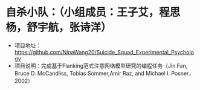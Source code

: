 # 自杀小队：（小组成员：王子艾，程思杨，舒宇航，张诗洋）
  * 项目地址：https://github.com/NinaWang20/Suicide_Squad_Experimental_Psychology
  * 项目说明：完成基于Flanking范式注意网络模型研究的编程任务（Jin Fan, Bruce D. McCandliss, Tobias Sommer,Amir Raz, and Michael I. Posner，2002）

